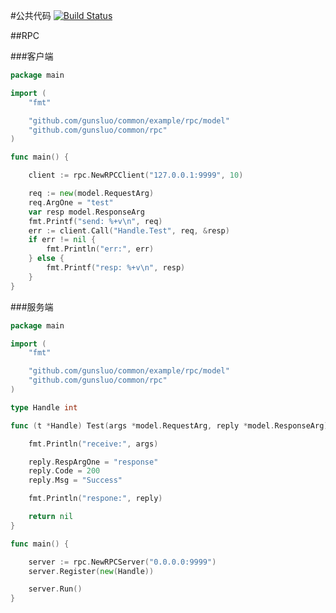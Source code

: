 #公共代码 [![Build Status](https://travis-ci.org/gunsluo/common.svg?branch=master)](https://travis-ci.org/gunsluo/common)

##RPC

###客户端

```Go
package main

import (
	"fmt"

	"github.com/gunsluo/common/example/rpc/model"
	"github.com/gunsluo/common/rpc"
)

func main() {

	client := rpc.NewRPCClient("127.0.0.1:9999", 10)

	req := new(model.RequestArg)
	req.ArgOne = "test"
	var resp model.ResponseArg
	fmt.Printf("send: %+v\n", req)
	err := client.Call("Handle.Test", req, &resp)
	if err != nil {
		fmt.Println("err:", err)
	} else {
		fmt.Printf("resp: %+v\n", resp)
	}
}
```

###服务端

```Go
package main

import (
	"fmt"

	"github.com/gunsluo/common/example/rpc/model"
	"github.com/gunsluo/common/rpc"
)

type Handle int

func (t *Handle) Test(args *model.RequestArg, reply *model.ResponseArg) error {

	fmt.Println("receive:", args)

	reply.RespArgOne = "response"
	reply.Code = 200
	reply.Msg = "Success"

	fmt.Println("respone:", reply)

	return nil
}

func main() {

	server := rpc.NewRPCServer("0.0.0.0:9999")
	server.Register(new(Handle))

	server.Run()
}
```
